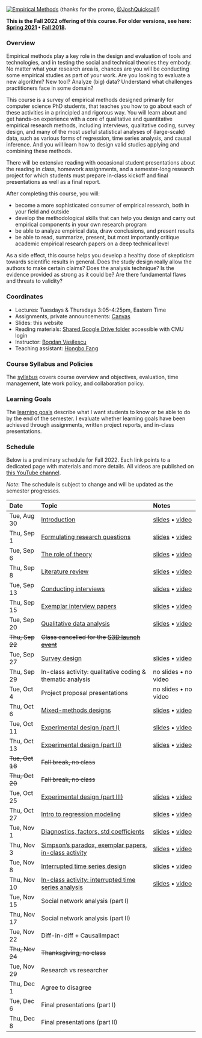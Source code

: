 [![Empirical Methods](assets/promo/promo.001.jpeg)](https://www.youtube.com/watch?v=TFkcCqmlLms "17-803 Empirical Methods")
(thanks for the promo, [@JoshQuicksall](https://twitter.com/JoshQuicksall)!)

**This is the Fall 2022 offering of this course. For older versions, see here: [Spring 2021](spring-2021/) • [Fall 2018](fall-2018/).**

### Overview

Empirical methods play a key role in the design and evaluation of tools and technologies, 
and in testing the social and technical theories they embody. No matter what your 
research area is, chances are you will be conducting some empirical studies as 
part of your work. Are you looking to evaluate a new algorithm? New tool? 
Analyze (big) data? Understand what challenges practitioners face in some domain? 

This course is a survey of empirical methods designed primarily for computer 
science PhD students, that teaches you how to go about each of these activities 
in a principled and rigorous way. 
You will learn about and get hands-on experience with a core of qualitative and 
quantitative empirical research methods, including interviews, qualitative coding, 
survey design, and many of the most useful statistical analyses of (large-scale) 
data, such as various forms of regression, time series analysis, and causal inference. 
And you will learn how to design valid studies applying and combining these methods.

There will be extensive reading with occasional student presentations about 
the reading in class, homework assignments, and a semester-long research 
project for which students must prepare in-class kickoff and final presentations 
as well as a final report.

After completing this course, you will:

-  become a more sophisticated consumer of empirical research, both in your field and outside
-  develop the methodological skills that can help you design and carry out empirical components in your own research program
-  be able to analyze empirical data, draw conclusions, and present results 
-  be able to read, summarize, present, but most importantly critique academic empirical research papers on a deep technical level

As a side effect, this course helps you develop a healthy dose of skepticism towards scientific results in general. Does the study design really allow the authors to make certain claims? Does the analysis technique? Is the evidence provided as strong as it could be? Are there fundamental flaws and threats to validity?

### Coordinates
- Lectures: Tuesdays & Thursdays 3:05-4:25pm, Eastern Time
- Assignments, private announcements: [Canvas](https://canvas.cmu.edu/courses/31674)
- Slides: this website
- Reading materials: [Shared Google Drive folder](https://drive.google.com/drive/folders/1lSOQlbw-cRmT47_itpIJkTZua_IASNgB?usp=sharing) accessible with CMU login
- Instructor: [Bogdan Vasilescu](https://bvasiles.github.io)
- Teaching assistant: [Hongbo Fang](https://www.cmu.edu/news/stories/archives/2022/june/open-source-software.html)

### Course Syllabus and Policies
The [syllabus](syllabus.md) covers course overview and objectives, evaluation, 
time management, late work policy, and collaboration policy.

### Learning Goals
The [learning goals](learning-goals.md) describe what I want students to know 
or be able to do by the end of the semester. 
I evaluate whether learning goals have been achieved through assignments, 
written project reports, and in-class presentations.


### Schedule

Below is a preliminary schedule for Fall 2022. Each link points to a dedicated page with materials and more details.
All videos are published on [this YouTube channel](https://youtube.com/playlist?list=PLuPUOEODcOmsS409iKohAewobtQswdI7M).

*Note*: The schedule is subject to change and will be updated as the semester progresses. 

| Date        		| Topic 	| Notes |
| :------------- 	|:--------|:-------- |
Tue, Aug 30 | [Introduction](pages/aug30-intro.md) | [slides](slides/01-intro.pdf) • [video](https://youtu.be/IDtePCle3Qc)
Thu, Sep 1 | [Formulating research questions](pages/sep01-rqs.md) | [slides](slides/02-rqs.pdf) • [video](https://youtu.be/tQDMPCnd7rc)
Tue, Sep 6 | [The role of theory](pages/sep06-theory.md) | [slides](slides/03-theory.pdf) • [video](https://youtu.be/NEgRVKd1zzI)
Thu, Sep 8 | [Literature review](pages/sep08-litreview.md) | [slides](slides/04-litreview.pdf) • [video](https://youtu.be/DWImirSZXaA)
Tue, Sep 13 | [Conducting interviews](pages/sep13-interviews.md) | [slides](slides/05-interviewing.pdf) • [video](https://youtu.be/OJRXFEe80Rk)
Thu, Sep 15 | [Exemplar interview papers](pages/sep15-interviews-examples.md) | [slides](slides/06-interviewing-examples.pdf) • [video](https://youtu.be/7IXzoeohyLE)
Tue, Sep 20 | [Qualitative data analysis](pages/sep20-coding.md) | [slides](slides/07-qualitative-coding.pdf) • [video](https://youtu.be/Wfi1s66Ig34)
~~Thu, Sep 22~~ | ~~Class cancelled for the [S3D launch event](https://www.cs.cmu.edu/news/2022/isr-s3d-rebrand)~~ |
Tue, Sep 27 | [Survey design](pages/sep27-surveys.md) | [slides](slides/08-survey-design.pdf) • [video](https://youtu.be/Iymyk26pOaQ)
Thu, Sep 29 | In-class activity: qualitative coding & thematic analysis | no slides • no video
Tue, Oct 4 | Project proposal presentations | no slides • no video
Thu, Oct 6 | [Mixed-methods designs](pages/oct06-mixed-methods.md) | [slides](slides/10-mixed-methods.pdf) • [video](https://youtu.be/jzjjhUwocrM)
Tue, Oct 11 | [Experimental design (part I)](pages/oct11-causal-relationships.md) | [slides](slides/11-experiments-1.pdf) • [video](https://www.youtube.com/watch?v=C8XDgb8Mxnw)
Thu, Oct 13 | [Experimental design (part II)](pages/oct13-counterbalancing.md) | [slides](slides/12-experiments-2.pdf) • [video](https://www.youtube.com/watch?v=YtyjsgWsgNU)
~~Tue, Oct 18~~ | ~~Fall break, no class~~ |
~~Thu, Oct 20~~ | ~~Fall break, no class~~ |
Tue, Oct 25 | [Experimental design (part III)](pages/oct25-experiment-stats.md) | [slides](slides/13-experiments-3.pdf) • [video](https://www.youtube.com/watch?v=Qk8vNy3m3vU)
Thu, Oct 27 | [Intro to regression modeling](pages/oct27-regression-pt1.md) | [slides](slides/14-regression-1.pdf) • [video](https://youtu.be/HTC7dPY-F34)
Tue, Nov 1 | [Diagnostics, factors, std coefficients](pages/nov01-regression-pt2.md) | [slides](slides/15-regression-2.pdf) • [video](https://www.youtube.com/watch?v=5p8wtSmwkEE)
Thu, Nov 3 | [Simpson’s paradox, exemplar papers, in-class activity](pages/nov03-regression-pt3.md) | [slides](slides/16-regression-3.pdf) • [video](https://youtu.be/icvF44USI_s)
Tue, Nov 8 | [Interrupted time series design](pages/nov08-its.md) | [slides](slides/17-time-series.pdf) • [video](https://youtu.be/wuDfI71oPVs)
Thu, Nov 10 | [In-class activity: interrupted time series analysis](pages/nov10-its-activity.md) | [slides](slides/18-time-series-activity.pdf) • [video](https://youtu.be/PzQphPhwD3E)
Tue, Nov 15 | Social network analysis (part I) |
Thu, Nov 17 | Social network analysis (part II) |
Tue, Nov 22 | Diff-in-diff + CausalImpact |
~~Thu, Nov 24~~ | ~~Thanksgiving, no class~~ |
Tue, Nov 29 | Research vs researcher |
Thu, Dec 1 | Agree to disagree |
Tue, Dec 6 | Final presentations (part I) |
Thu, Dec 8 | Final presentations (part II) |

